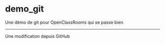 ﻿# demo_git
Une démo de git pour OpenClassRooms qui se passe bien

----------------------

Une modification depuis GitHub
